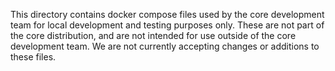 This directory contains docker compose files used by the core development team for local development and testing purposes only. These are not part of the core distribution, and are not intended for use outside of the core development team. We are not currently accepting changes or additions to these files.